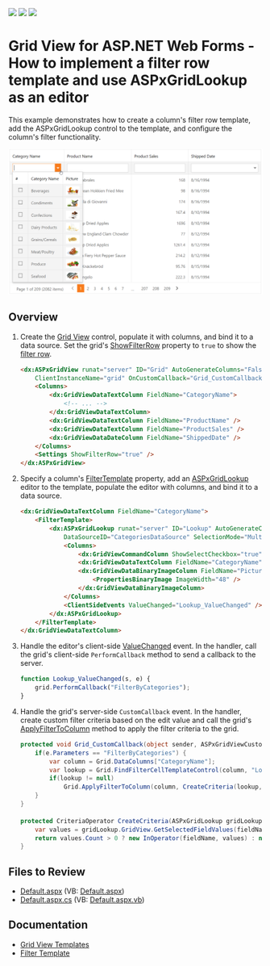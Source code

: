 <!-- default badges list -->
![](https://img.shields.io/endpoint?url=https://codecentral.devexpress.com/api/v1/VersionRange/128536219/22.1.3%2B)
[![](https://img.shields.io/badge/Open_in_DevExpress_Support_Center-FF7200?style=flat-square&logo=DevExpress&logoColor=white)](https://supportcenter.devexpress.com/ticket/details/E4521)
[![](https://img.shields.io/badge/📖_How_to_use_DevExpress_Examples-e9f6fc?style=flat-square)](https://docs.devexpress.com/GeneralInformation/403183)
<!-- default badges end -->
# Grid View for ASP.NET Web Forms - How to implement a filter row template and use ASPxGridLookup as an editor

This example demonstrates how to create a column's filter row template, add the ASPxGridLookup control to the template, and configure the column's filter functionality.

![FilterRowTemplate](filterRowTemplate.png)

## Overview

1. Create the [Grid View](https://docs.devexpress.com/AspNet/DevExpress.Web.ASPxGridView) control, populate it with columns, and bind it to a data source. Set the grid's [ShowFilterRow](https://docs.devexpress.com/AspNet/DevExpress.Web.ASPxGridViewSettings.ShowFilterRow) property to `true` to show the [filter row](https://docs.devexpress.com/AspNet/3753/components/grid-view/concepts/filter-data/filter-row).

    ```aspx
    <dx:ASPxGridView runat="server" ID="Grid" AutoGenerateColumns="False" DataSourceID="ProductsDataSource"
        ClientInstanceName="grid" OnCustomCallback="Grid_CustomCallback" EnableViewState="false">
        <Columns>
            <dx:GridViewDataTextColumn FieldName="CategoryName">
                <!-- ... -->
            </dx:GridViewDataTextColumn>
            <dx:GridViewDataTextColumn FieldName="ProductName" />
            <dx:GridViewDataTextColumn FieldName="ProductSales" />
            <dx:GridViewDataDateColumn FieldName="ShippedDate" />
        </Columns>
        <Settings ShowFilterRow="true" />
    </dx:ASPxGridView>
    ```

2. Specify a column's [FilterTemplate](https://docs.devexpress.com/AspNet/DevExpress.Web.GridViewColumn.FilterTemplate) property, add an [ASPxGridLookup](https://docs.devexpress.com/AspNet/DevExpress.Web.ASPxGridLookup) editor to the template, populate the editor with columns, and bind it to a data source.

    ```aspx
    <dx:GridViewDataTextColumn FieldName="CategoryName">
        <FilterTemplate>
            <dx:ASPxGridLookup runat="server" ID="Lookup" AutoGenerateColumns="False" KeyFieldName="CategoryID"
                DataSourceID="CategoriesDataSource" SelectionMode="Multiple" TextFormatString="{0}">
                <Columns>
                    <dx:GridViewCommandColumn ShowSelectCheckbox="true" />
                    <dx:GridViewDataTextColumn FieldName="CategoryName" />
                    <dx:GridViewDataBinaryImageColumn FieldName="Picture">
                        <PropertiesBinaryImage ImageWidth="48" />
                    </dx:GridViewDataBinaryImageColumn>
                </Columns>
                <ClientSideEvents ValueChanged="Lookup_ValueChanged" />
            </dx:ASPxGridLookup>
        </FilterTemplate>
    </dx:GridViewDataTextColumn>
    ```

3. Handle the editor's client-side [ValueChanged](https://docs.devexpress.com/AspNet/js-ASPxClientEdit.ValueChanged) event. In the handler, call the grid's client-side `PerformCallback` method to send a callback to the server.

    ```js
    function Lookup_ValueChanged(s, e) {
        grid.PerformCallback("FilterByCategories");
    }
    ```

4. Handle the grid's server-side `CustomCallback` event. In the handler, create custom filter criteria based on the edit value and call the grid's [ApplyFilterToColumn](https://docs.devexpress.com/AspNet/DevExpress.Web.ASPxGridView.ApplyFilterToColumn(DevExpress.Web.GridViewDataColumn-DevExpress.Data.Filtering.CriteriaOperator)) method to apply the filter criteria to the grid.

    ```csharp
    protected void Grid_CustomCallback(object sender, ASPxGridViewCustomCallbackEventArgs e) {
        if(e.Parameters == "FilterByCategories") {
            var column = Grid.DataColumns["CategoryName"];
            var lookup = Grid.FindFilterCellTemplateControl(column, "Lookup") as ASPxGridLookup;
            if(lookup != null)
                Grid.ApplyFilterToColumn(column, CreateCriteria(lookup, column.FieldName));
        }
    }

    protected CriteriaOperator CreateCriteria(ASPxGridLookup gridLookup, string fieldName) {
        var values = gridLookup.GridView.GetSelectedFieldValues(fieldName);
        return values.Count > 0 ? new InOperator(fieldName, values) : null;
    }
    ```

## Files to Review

* [Default.aspx](./CS/WebSite/Default.aspx) (VB: [Default.aspx](./VB/WebSite/Default.aspx))
* [Default.aspx.cs](./CS/WebSite/Default.aspx.cs) (VB: [Default.aspx.vb](./VB/WebSite/Default.aspx.vb))

## Documentation

* [Grid View Templates](https://docs.devexpress.com/AspNet/3718/components/grid-view/concepts/templates)
* [Filter Template](https://docs.devexpress.com/AspNet/DevExpress.Web.GridViewColumn.FilterTemplate)
